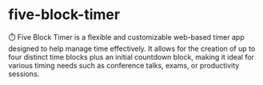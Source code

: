 # five-block-timer
⏱️ Five Block Timer is a flexible and customizable web-based timer app designed to help manage time effectively. It allows for the creation of up to four distinct time blocks plus an initial countdown block, making it ideal for various timing needs such as conference talks, exams, or productivity sessions.
